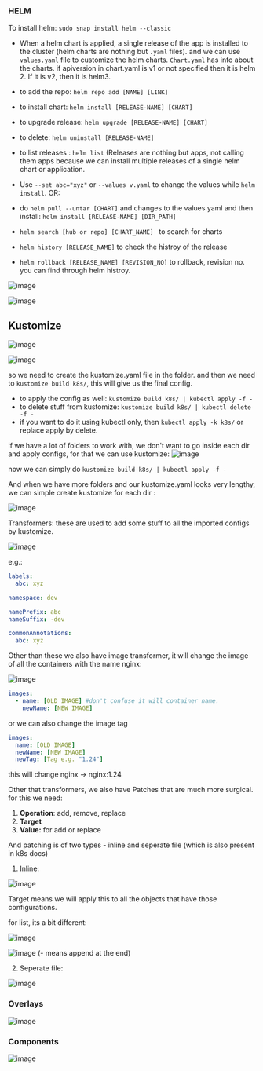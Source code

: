 ### HELM

To install helm: `sudo snap install helm --classic`

- When a helm chart is applied, a single release of the app is installed to the cluster (helm charts are nothing but `.yaml` files). and we can use `values.yaml` file to customize the helm charts. `Chart.yaml` has info about the charts. if apiversion in chart.yaml is v1 or not specified then it is helm 2. If it is v2, then it is helm3.

- to add the repo: `helm repo add [NAME] [LINK]`
- to install chart: `helm install [RELEASE-NAME] [CHART]`
- to upgrade release: `helm upgrade [RELEASE-NAME] [CHART]`
- to delete: `helm uninstall [RELEASE-NAME]`
- to list releases : `helm list` (Releases are nothing but apps, not calling them apps because we can install multiple releases of a single helm chart or application.
- Use `--set abc="xyz"` or `--values v.yaml` to change the values while `helm install`. OR:
- do `helm pull --untar [CHART]` and changes to the values.yaml and then install: `helm install [RELEASE-NAME] [DIR_PATH]`
-  `helm search [hub or repo] [CHART_NAME] ` to search for charts
-  `helm history [RELEASE_NAME]` to check the histroy of the release
-  `helm rollback [RELEASE_NAME] [REVISION_NO]` to rollback, revision no. you can find through helm histroy.

![image](https://github.com/user-attachments/assets/65810fa2-61c4-47b6-b5a8-6576f0bac018)

![image](https://github.com/user-attachments/assets/7a4f91c9-c6b9-4261-8168-93fc005ef3cb)


## Kustomize

![image](https://github.com/user-attachments/assets/1be178d8-768b-47eb-a6fe-73269f730d17)

![image](https://github.com/user-attachments/assets/b518c413-c1de-46d0-9032-29c678857890)

so we need to create the kustomize.yaml file in the folder. and then we need to `kustomize build k8s/`, this will give us the final config.
- to apply the config as well: `kustomize build k8s/ | kubectl apply -f -`
- to delete stuff from kustomize: `kustomize build k8s/ | kubectl delete -f -`
- if you want to do it using kubectl only, then `kubectl apply -k k8s/` or replace apply by delete.

if we have a lot of folders to work with, we don't want to go inside each dir and apply configs, for that we can use kustomize:
![image](https://github.com/user-attachments/assets/688dc0c6-4677-410d-b492-6796098b413e)

now we can simply do `kustomize build k8s/ | kubectl apply -f -`

And when we have more folders and our kustomize.yaml looks very lengthy, we can simple create kustomize for each dir :

![image](https://github.com/user-attachments/assets/3608d60d-5534-4095-8f1f-6666b4e5e490)

Transformers: these are used to add some stuff to all the imported configs by kustomize.

![image](https://github.com/user-attachments/assets/476074f4-620a-429e-95cb-506a7f127020)

e.g.:
```yaml
labels:
  abc: xyz

namespace: dev

namePrefix: abc
nameSuffix: -dev

commonAnnotations:
  abc: xyz
```

Other than these we also have image transformer, it will change the image of all the containers with the name nginx:

![image](https://github.com/user-attachments/assets/2fa93359-32e0-43e6-a0df-2371aca47893)

```yaml
images:
  - name: [OLD IMAGE] #don't confuse it will container name. 
    newName: [NEW IMAGE] 
```
or we can also change the image tag

```yaml
images:
  name: [OLD IMAGE]
  newName: [NEW IMAGE]
  newTag: [Tag e.g. "1.24"] 
```

this will change nginx -> nginx:1.24

Other that transformers, we also have Patches that are much more surgical. for this we need:
1. **Operation**: add, remove, replace
2. **Target**
3. **Value:** for add or replace

And patching is of two types - inline and seperate file (which is also present in k8s docs)

1. Inline:

![image](https://github.com/user-attachments/assets/99d838d0-0e22-4766-921d-8c93f17edb6a)

Target means we will apply this to all the objects that have those configurations.

for list, its a bit different:

![image](https://github.com/user-attachments/assets/f5f888be-b3a0-4041-8c34-85a8d1f2a4af)

![image](https://github.com/user-attachments/assets/54df0f23-84f5-46d8-81cf-2d90f121c5ab)
(- means append at the end)


2. Seperate file:

![image](https://github.com/user-attachments/assets/057365e3-3848-4071-94cd-cb96909e3037)

### Overlays

![image](https://github.com/user-attachments/assets/56b4e493-7790-4d6c-9fad-03ceee531412)

### Components

![image](https://github.com/user-attachments/assets/795ff12b-1c05-47fb-8d92-d2c80294f18c)
